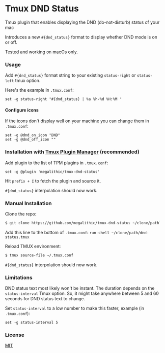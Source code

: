 # Tmux DND Status

Tmux plugin that enables displaying the DND (do-not-disturb) status of your mac

Introduces a new `#{dnd_status}` format to display whether DND mode is on or off.

Tested and working on macOs only.

### Usage

Add `#{dnd_status}` format string to your existing `status-right` or `status-left` tmux
option.

Here's the example in `.tmux.conf`:

```tmux
set -g status-right "#{dnd_status} | %a %h-%d %H:%M "
```

#### Configure icons

If the icons don't display well on your machine you can change them in
`.tmux.conf`:

```tmux
set -g @dnd_on_icon "DND"
set -g @dnd_off_icon ""
```

### Installation with [Tmux Plugin Manager](https://github.com/tmux-plugins/tpm) (recommended)

Add plugin to the list of TPM plugins in `.tmux.conf`:

```tmux
set -g @plugin 'megalithic/tmux-dnd-status'
```

Hit `prefix + I` to fetch the plugin and source it.

`#{dnd_status}` interpolation should now work.

### Manual Installation

Clone the repo:

```sh
$ git clone https://github.com/megalithic/tmux-dnd-status ~/clone/path`
```

Add this line to the bottom of `.tmux.conf`:
`run-shell ~/clone/path/dnd-status.tmux`

Reload TMUX environment:

```sh
$ tmux source-file ~/.tmux.conf
```

`#{dnd_status}` interpolation should now work.

### Limitations

DND status text most likely won't be instant. The duration depends on the
`status-interval` Tmux option. So, it might take anywhere between 5 and 60
seconds for DND status text to change.

Set `status-interval` to a low number to make this faster, example (in `.tmux.conf`):

```tmux
set -g status-interval 5
```

### License

[MIT](LICENSE.md)
